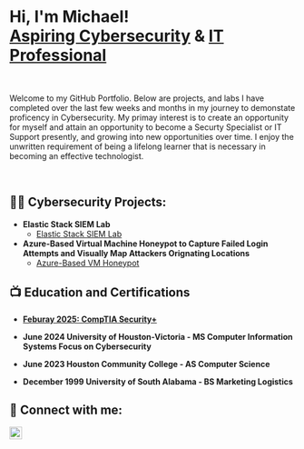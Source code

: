 <h1>Hi, I'm Michael! <br/><a href="https://github.com/Mandrews267">Aspiring Cybersecurity</a> & <a href="https://www.linkedin.com/in/michael-andrews-119622123">IT Professional</a></h1>

<br>
<p>Welcome to my GitHub Portfolio.  Below are projects, and labs I have completed over the last few weeks and months in my journey to demonstate proficency in Cybersecurity.  My primay interest is to create an opportunity for myself and attain an opportunity to become a Securty Specialist or IT Support presently, and growing into new opportunities over time.  I enjoy the unwritten requirement of being a lifelong learner that is necessary in becoming an effective technologist.</p>
<br>
<h2>👨‍💻 Cybersecurity Projects:</h2>

- <b>Elastic Stack SIEM Lab</b>
  - [Elastic Stack SIEM Lab](https://github.com/Mandrews267/ElasticSIEMLab)
- <b>Azure-Based Virtual Machine Honeypot to Capture Failed Login Attempts and Visually Map Attackers Orignating Locations</b>
  - [Azure-Based VM Honeypot](https://github.com/Mandrews267/Cloud-Honeypot)
<!-- - <b>Active Directory Home Lab Using Virtual Box</b> -->
<!--  - [Active Directory Home Lab]<!-- add link to project material in Github -->


<!-- - <b>Static Web Page Design (HTML, CSS)</b> -->
<!-- - [Multi-page Static Web Site Design](https://github.com/joshmadakor1/4chan-Image-Analysis-Middleware-C964) -->
<!--<b>PowerShell</b> -->
<!--   - [Windows EventLog: Failed RDP Logins Source IP to full GeoData Conversion](https://github.com/joshmadakor1/Sentinel-Lab) -->
<!--   - [JWipe (Disk Wiping Utility)](https://github.com/joshmadakor1/Jwipe.PowerShell) -->
<!--   - [Active Directory Bulk User Creation](https://github.com/joshmadakor1/AD_PS) -->
<!--   - [FIM (File Integrity Monitor)](https://github.com/joshmadakor1/PowerShell-Integrity-FIM) -->
<!-- - <b>C# (.NET Desktop Applications)</b> -->
<!--   - [Ransomware Proof of Concept (Encrypter)](https://github.com/joshmadakor1/EncrypterPOC) -->
<!--   - [Ransomware Proof of Concept (Decrypter)](https://github.com/joshmadakor1/DecrypterPOC) -->
<!--   - [Keylogger with Email Capability](https://github.com/joshmadakor1/Key-Logger-With-Email) -->
<!-- - <b>Python</b> -->
<!--   - [Package Delivery Application (Datastructures and Algorithms Demo)](https://github.com/joshmadakor1/Package-Delivery-Pathfinding-Algorithm) -->

<h2>📺 Education and Certifications</h2>

- <a href="https://www.credly.com/badges/e76264d7-4d3e-45c0-b816-bcbc5a8a2780/public_url"><b>Feburay 2025: CompTIA Security+</b></a>
- <b>June 2024 University of Houston-Victoria - MS Computer Information Systems Focus on Cybersecurity</b>
- <b>June 2023 Houston Community College - AS Computer Science</b>
- <b>December 1999 University of South Alabama - BS Marketing Logistics</b>

 


  <!-- <div style="display: inline-block; position: relative;"> -->
  <!--  <img src="" alt="CompTIA Logo" height="100" width"100"><sup>&trade;</sup></p> -->
  
  <!-- <o Cybersecurity Starting From Zero](https://www.youtube.com/watch?v=a83ASGn_V_s) -->
<!-- - [A Day in the Life of a Cybersecurity Anayst](https://www.youtube.com/watch?v=uHy3oM7NnoU) -->
<!-- - [How to Create a KeyLogger (C#)](https://www.youtube.com/watch?v=N-L9hklSlNk) -->
<!-- - [Ransomware Demonstration (C#)](https://www.youtube.com/watch?v=OfvdQeh79s0) -->
<!-- - [Is WGU Legit?](https://www.youtube.com/watch?v=E2MwRWxDBkA) -->

<h2> 🤳 Connect with me:</h2>


[<img align="left" alt="MichaelAndrews | LinkedIn" width="22px" src="https://cdn.jsdelivr.net/npm/simple-icons@v3/icons/linkedin.svg" />][linkedin]

[linkedin]: https://www.linkedin.com/in/michael-andrews-119622123
<!--
**joshmadakor1/joshmadakor1** is a ✨ _special_ ✨ repository because its `README.md` (this file) appears on your GitHub profile.

Here are some ideas to get you started:

- 🔭 I’m currently working on ...
- 🌱 I’m currently learning ...
- 👯 I’m looking to collaborate on ...
- 🤔 I’m looking for help with ...
- 💬 Ask me about ...
- 📫 How to reach me: ...
- 😄 Pronouns: ...
- ⚡ Fun fact: ...
-->
